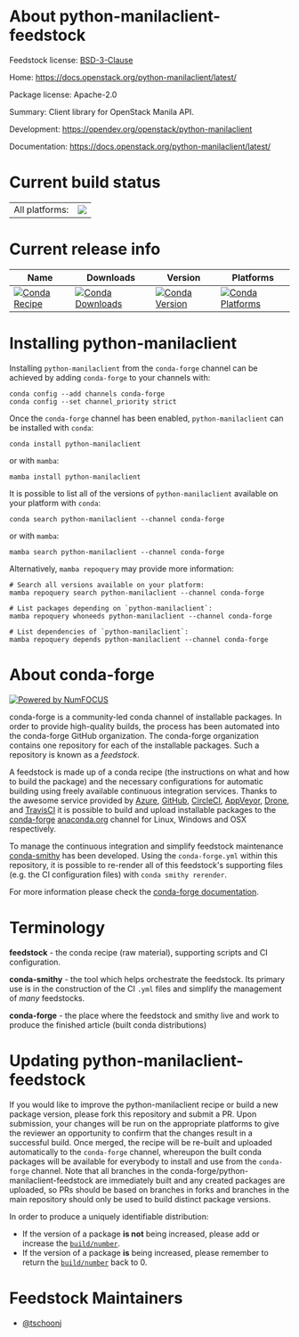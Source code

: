 About python-manilaclient-feedstock
===================================

Feedstock license: [BSD-3-Clause](https://github.com/conda-forge/python-manilaclient-feedstock/blob/main/LICENSE.txt)

Home: https://docs.openstack.org/python-manilaclient/latest/

Package license: Apache-2.0

Summary: Client library for OpenStack Manila API.

Development: https://opendev.org/openstack/python-manilaclient

Documentation: https://docs.openstack.org/python-manilaclient/latest/

Current build status
====================


<table><tr><td>All platforms:</td>
    <td>
      <a href="https://dev.azure.com/conda-forge/feedstock-builds/_build/latest?definitionId=10232&branchName=main">
        <img src="https://dev.azure.com/conda-forge/feedstock-builds/_apis/build/status/python-manilaclient-feedstock?branchName=main">
      </a>
    </td>
  </tr>
</table>

Current release info
====================

| Name | Downloads | Version | Platforms |
| --- | --- | --- | --- |
| [![Conda Recipe](https://img.shields.io/badge/recipe-python--manilaclient-green.svg)](https://anaconda.org/conda-forge/python-manilaclient) | [![Conda Downloads](https://img.shields.io/conda/dn/conda-forge/python-manilaclient.svg)](https://anaconda.org/conda-forge/python-manilaclient) | [![Conda Version](https://img.shields.io/conda/vn/conda-forge/python-manilaclient.svg)](https://anaconda.org/conda-forge/python-manilaclient) | [![Conda Platforms](https://img.shields.io/conda/pn/conda-forge/python-manilaclient.svg)](https://anaconda.org/conda-forge/python-manilaclient) |

Installing python-manilaclient
==============================

Installing `python-manilaclient` from the `conda-forge` channel can be achieved by adding `conda-forge` to your channels with:

```
conda config --add channels conda-forge
conda config --set channel_priority strict
```

Once the `conda-forge` channel has been enabled, `python-manilaclient` can be installed with `conda`:

```
conda install python-manilaclient
```

or with `mamba`:

```
mamba install python-manilaclient
```

It is possible to list all of the versions of `python-manilaclient` available on your platform with `conda`:

```
conda search python-manilaclient --channel conda-forge
```

or with `mamba`:

```
mamba search python-manilaclient --channel conda-forge
```

Alternatively, `mamba repoquery` may provide more information:

```
# Search all versions available on your platform:
mamba repoquery search python-manilaclient --channel conda-forge

# List packages depending on `python-manilaclient`:
mamba repoquery whoneeds python-manilaclient --channel conda-forge

# List dependencies of `python-manilaclient`:
mamba repoquery depends python-manilaclient --channel conda-forge
```


About conda-forge
=================

[![Powered by
NumFOCUS](https://img.shields.io/badge/powered%20by-NumFOCUS-orange.svg?style=flat&colorA=E1523D&colorB=007D8A)](https://numfocus.org)

conda-forge is a community-led conda channel of installable packages.
In order to provide high-quality builds, the process has been automated into the
conda-forge GitHub organization. The conda-forge organization contains one repository
for each of the installable packages. Such a repository is known as a *feedstock*.

A feedstock is made up of a conda recipe (the instructions on what and how to build
the package) and the necessary configurations for automatic building using freely
available continuous integration services. Thanks to the awesome service provided by
[Azure](https://azure.microsoft.com/en-us/services/devops/), [GitHub](https://github.com/),
[CircleCI](https://circleci.com/), [AppVeyor](https://www.appveyor.com/),
[Drone](https://cloud.drone.io/welcome), and [TravisCI](https://travis-ci.com/)
it is possible to build and upload installable packages to the
[conda-forge](https://anaconda.org/conda-forge) [anaconda.org](https://anaconda.org/)
channel for Linux, Windows and OSX respectively.

To manage the continuous integration and simplify feedstock maintenance
[conda-smithy](https://github.com/conda-forge/conda-smithy) has been developed.
Using the ``conda-forge.yml`` within this repository, it is possible to re-render all of
this feedstock's supporting files (e.g. the CI configuration files) with ``conda smithy rerender``.

For more information please check the [conda-forge documentation](https://conda-forge.org/docs/).

Terminology
===========

**feedstock** - the conda recipe (raw material), supporting scripts and CI configuration.

**conda-smithy** - the tool which helps orchestrate the feedstock.
                   Its primary use is in the construction of the CI ``.yml`` files
                   and simplify the management of *many* feedstocks.

**conda-forge** - the place where the feedstock and smithy live and work to
                  produce the finished article (built conda distributions)


Updating python-manilaclient-feedstock
======================================

If you would like to improve the python-manilaclient recipe or build a new
package version, please fork this repository and submit a PR. Upon submission,
your changes will be run on the appropriate platforms to give the reviewer an
opportunity to confirm that the changes result in a successful build. Once
merged, the recipe will be re-built and uploaded automatically to the
`conda-forge` channel, whereupon the built conda packages will be available for
everybody to install and use from the `conda-forge` channel.
Note that all branches in the conda-forge/python-manilaclient-feedstock are
immediately built and any created packages are uploaded, so PRs should be based
on branches in forks and branches in the main repository should only be used to
build distinct package versions.

In order to produce a uniquely identifiable distribution:
 * If the version of a package **is not** being increased, please add or increase
   the [``build/number``](https://docs.conda.io/projects/conda-build/en/latest/resources/define-metadata.html#build-number-and-string).
 * If the version of a package **is** being increased, please remember to return
   the [``build/number``](https://docs.conda.io/projects/conda-build/en/latest/resources/define-metadata.html#build-number-and-string)
   back to 0.

Feedstock Maintainers
=====================

* [@tschoonj](https://github.com/tschoonj/)

